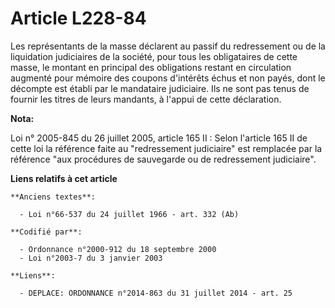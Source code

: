 # Article L228-84

Les représentants de la masse déclarent au passif du redressement ou de la liquidation judiciaires de la société, pour tous
les obligataires de cette masse, le montant en principal des obligations restant en circulation augmenté pour mémoire des
coupons d'intérêts échus et non payés, dont le décompte est établi par le mandataire judiciaire. Ils ne sont pas tenus de
fournir les titres de leurs mandants, à l'appui de cette déclaration.

**Nota:**

Loi n° 2005-845 du 26 juillet 2005, article 165 II : Selon l'article 165 II de cette loi la référence faite au "redressement
judiciaire" est remplacée par la référence "aux procédures de sauvegarde ou de redressement judiciaire".

**Liens relatifs à cet article**

	**Anciens textes**:

	  - Loi n°66-537 du 24 juillet 1966 - art. 332 (Ab)

	**Codifié par**:

	  - Ordonnance n°2000-912 du 18 septembre 2000
	  - Loi n°2003-7 du 3 janvier 2003

	**Liens**:

	  - DEPLACE: ORDONNANCE n°2014-863 du 31 juillet 2014 - art. 25
